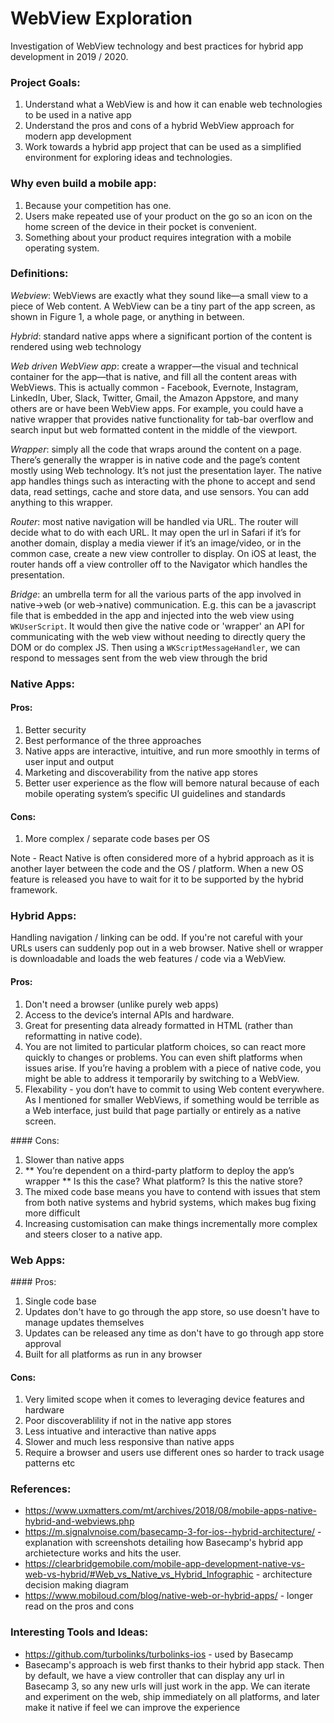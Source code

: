 # WebView Exploration

Investigation of WebView technology and best practices for hybrid app development in 2019 / 2020.

### Project Goals:

1. Understand what a WebView is and how it can enable web technologies to be used in a native app
2. Understand the pros and cons of a hybrid WebView approach for modern app development
3. Work towards a hybrid app project that can be used as a simplified environment for exploring ideas and technologies.

### Why even build a mobile app:

1. Because your competition has one.
2. Users make repeated use of your product on the go so an icon on the home screen of the device in their pocket is convenient.
3. Something about your product requires integration with a mobile operating system.

### Definitions:

_Webview_: WebViews are exactly what they sound like—a small view to a piece of Web content. A WebView can be a tiny part of the app screen, as shown in Figure 1, a whole page, or anything in between.

_Hybrid_: standard native apps where a significant portion of the content is rendered using web technology

_Web driven WebView app_: create a wrapper—the visual and technical container for the app—that is native, and fill all the content areas with WebViews. This is actually common - Facebook, Evernote, Instagram, LinkedIn, Uber, Slack, Twitter, Gmail, the Amazon Appstore, and many others are or have been WebView apps. For example, you could have a native wrapper that provides native functionality for tab-bar overflow and search input but web formatted content in the middle of the viewport.

_Wrapper_: simply all the code that wraps around the content on a page. There’s generally the wrapper is in native code and the page’s content mostly using Web technology. It’s not just the presentation layer. The native app handles things such as interacting with the phone to accept and send data, read settings, cache and store data, and use sensors. You can add anything to this wrapper.

_Router_: most native navigation will be handled via URL. The router will decide what to do with each URL. It may open the url in Safari if it’s for another domain, display a media viewer if it’s an image/video, or in the common case, create a new view controller to display. On iOS at least, the router hands off a view controller off to the Navigator which handles the presentation.

_Bridge_: an umbrella term for all the various parts of the app involved in native→web (or web→native) communication. E.g. this can be a javascript file that is embedded in the app and injected into the web view using `WKUserScript`. It would then give the native code or 'wrapper' an API for communicating with the web view without needing to directly query the DOM or do complex JS. Then using a `WKScriptMessageHandler`, we can respond to messages sent from the web view through the brid

### Native Apps:

#### Pros:

1. Better security
2. Best performance of the three approaches
3. Native apps are interactive, intuitive, and run more smoothly in terms of user input and output
4. Marketing and discoverability from the native app stores
5. Better user experience as the flow will bemore natural because of each mobile operating system’s specific UI guidelines and standards

#### Cons:

1. More complex / separate code bases per OS

Note - React Native is often considered more of a hybrid approach as it is another layer between the code and the OS / platform. When a new OS feature is released you have to wait for it to be supported by the hybrid framework.

### Hybrid Apps:

Handling navigation / linking can be odd. If you're not careful with your URLs users can suddenly pop out in a web browser. Native shell or wrapper is downloadable and loads the web features / code via a WebView.

#### Pros:

1. Don't need a browser (unlike purely web apps)
2. Access to the device’s internal APIs and hardware.
3. Great for presenting data already formatted in HTML (rather than reformatting in native code).
4. You are not limited to particular platform choices, so can react more quickly to changes or problems. You can even shift platforms when issues arise. If you’re having a problem with a piece of native code, you might be able to address it temporarily by switching to a WebView.
5. Flexability - you don’t have to commit to using Web content everywhere. As I mentioned for smaller WebViews, if something would be terrible as a Web interface, just build that page partially or entirely as a native screen.

#### Cons:

1. Slower than native apps
2. ** You’re dependent on a third-party platform to deploy the app’s wrapper ** Is this the case? What platform? Is this the native store?
3. The mixed code base means you have to contend with issues that stem from both native systems and hybrid systems, which makes bug fixing more difficult
4. Increasing customisation can make things incrementally more complex and steers closer to a native app.

### Web Apps:

#### Pros:

1. Single code base
2. Updates don't have to go through the app store, so use doesn't have to manage updates themselves
3. Updates can be released any time as don't have to go through app store approval
4. Built for all platforms as run in any browser

#### Cons:

1. Very limited scope when it comes to leveraging device features and hardware
2. Poor discoverablility if not in the native app stores
3. Less intuative and interactive than native apps
4. Slower and much less responsive than native apps
5. Require a browser and users use different ones so harder to track usage patterns etc

### References:

-   https://www.uxmatters.com/mt/archives/2018/08/mobile-apps-native-hybrid-and-webviews.php
-   https://m.signalvnoise.com/basecamp-3-for-ios--hybrid-architecture/ - explanation with screenshots detailing how Basecamp's hybrid app archietecture works and hits the user.
-   https://clearbridgemobile.com/mobile-app-development-native-vs-web-vs-hybrid/#Web_vs_Native_vs_Hybrid_Infographic - architecture decision making diagram
-   https://www.mobiloud.com/blog/native-web-or-hybrid-apps/ - longer read on the pros and cons

### Interesting Tools and Ideas:

-   https://github.com/turbolinks/turbolinks-ios - used by Basecamp
-   Basecamp's approach is web first thanks to their hybrid app stack. Then by default, we have a view controller that can display any url in Basecamp 3, so any new urls will just work in the app. We can iterate and experiment on the web, ship immediately on all platforms, and later make it native if feel we can improve the experience
